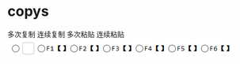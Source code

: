 # copys
多次复制 连续复制 多次粘贴 连续粘贴 
![软件截图](https://raw.githubusercontent.com/OtherWow/copys/main/img/copys.png)
